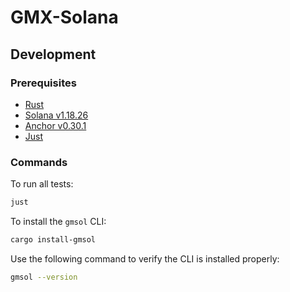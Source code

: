 # GMX-Solana

## Development

### Prerequisites

- [Rust](https://www.rust-lang.org/tools/install)
- [Solana v1.18.26](https://docs.anza.xyz/cli/install)
- [Anchor v0.30.1](https://www.anchor-lang.com/docs/installation)
- [Just](https://github.com/casey/just?tab=readme-ov-file#installation)

### Commands

To run all tests:

```bash
just
```

To install the `gmsol` CLI:

```bash
cargo install-gmsol
```

Use the following command to verify the CLI is installed properly:

```bash
gmsol --version
```
